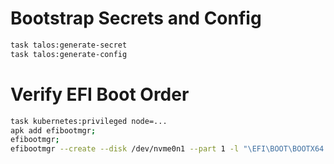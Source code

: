 # Bootstrap Secrets and Config

```sh
task talos:generate-secret
task talos:generate-config
```

# Verify EFI Boot Order

```sh
task kubernetes:privileged node=...
apk add efibootmgr;
efibootmgr;
efibootmgr --create --disk /dev/nvme0n1 --part 1 -l "\EFI\BOOT\BOOTX64.EFI" --label "Talos Linux" --unicode;
```
